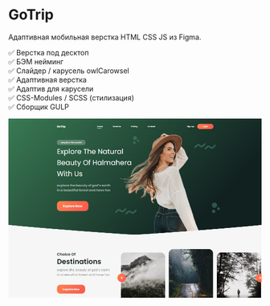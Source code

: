 # GoTrip

Адаптивная мобильная верстка HTML CSS JS из Figma.  

✅ Верстка под десктоп  
✅ БЭМ нейминг  
✅ Слайдер / карусель owlCarowsel  
✅ Адаптивная верстка  
✅ Адаптив для карусели  
✅ CSS-Modules / SCSS (стилизация)  
✅ Сборщик GULP  

[![GoTrip](https://github.com/8807010/Travel_project/blob/master/GoTrip.jpg)](https://8807010.github.io/Travel_project/)
